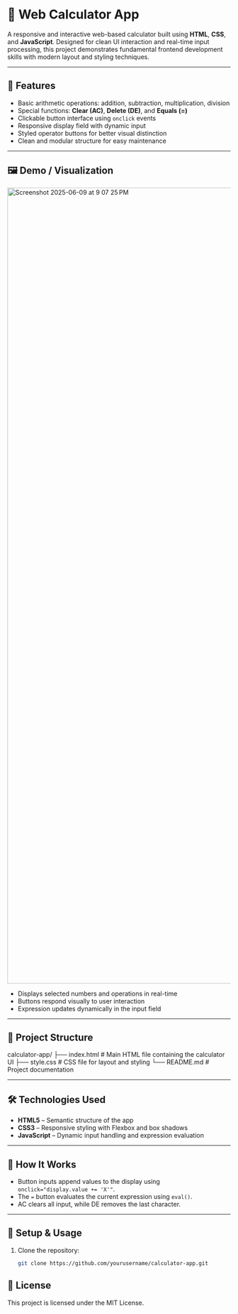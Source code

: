 # 🧮 Web Calculator App

A responsive and interactive web-based calculator built using **HTML**, **CSS**, and **JavaScript**. Designed for clean UI interaction and real-time input processing, this project demonstrates fundamental frontend development skills with modern layout and styling techniques.

---

## 🚀 Features

- Basic arithmetic operations: addition, subtraction, multiplication, division
- Special functions: **Clear (AC)**, **Delete (DE)**, and **Equals (=)**
- Clickable button interface using `onclick` events
- Responsive display field with dynamic input
- Styled operator buttons for better visual distinction
- Clean and modular structure for easy maintenance

---

## 🖼️ Demo / Visualization


<img width="1792" alt="Screenshot 2025-06-09 at 9 07 25 PM" src="https://github.com/user-attachments/assets/78d884fe-14b1-4c4a-8511-05c91837070c" />



- Displays selected numbers and operations in real-time
- Buttons respond visually to user interaction
- Expression updates dynamically in the input field

---

## 📁 Project Structure

calculator-app/
├── index.html # Main HTML file containing the calculator UI
├── style.css # CSS file for layout and styling
└── README.md # Project documentation




---

## 🛠️ Technologies Used

- **HTML5** – Semantic structure of the app
- **CSS3** – Responsive styling with Flexbox and box shadows
- **JavaScript** – Dynamic input handling and expression evaluation

---

## 🎯 How It Works

- Button inputs append values to the display using `onclick="display.value += 'X'"`.
- The `=` button evaluates the current expression using `eval()`.
- AC clears all input, while DE removes the last character.

---

## 🧰 Setup & Usage

1. Clone the repository:
   ```bash
   git clone https://github.com/yourusername/calculator-app.git

## 📝 License
This project is licensed under the MIT License.



